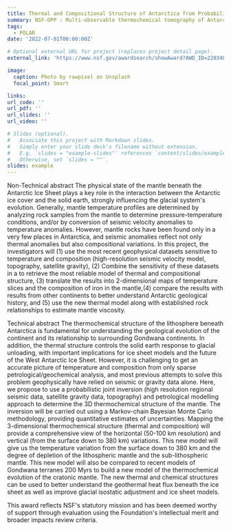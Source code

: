 ```yaml
---
title: Thermal and Compositional Structure of Antarctica from Probabilistic Joint Inversion of Seismic, Gravity, and Topography Data and Petrological Modelling
summary: NSF-OPP : Multi-observable thermochemical tomography of Antarctica (2022-2024 : $191,601.00)
tags:
  - POLAR
date: '2022-07-01T00:00:00Z'

# Optional external URL for project (replaces project detail page).
external_link: 'https://www.nsf.gov/awardsearch/showAward?AWD_ID=2203487&HistoricalAwards=false'

image:
  caption: Photo by rawpixel on Unsplash
  focal_point: Smart

links:  
url_code: ''
url_pdf: ''
url_slides: ''
url_video: ''

# Slides (optional).
#   Associate this project with Markdown slides.
#   Simply enter your slide deck's filename without extension.
#   E.g. `slides = "example-slides"` references `content/slides/example-slides.md`.
#   Otherwise, set `slides = ""`.
slides: example
---
```


Non-Technical abstract
The physical state of the mantle beneath the Antarctic Ice Sheet plays a key role in the interaction between the Antarctic ice cover and the solid earth, strongly influencing the glacial system's evolution. Generally, mantle temperature profiles are determined by analyzing rock samples from the mantle to determine pressure-temperature conditions, and/or by conversion of seismic velocity anomalies to temperature anomalies. However, mantle rocks have been found only in a very few places in Antarctica, and seismic anomalies reflect not only thermal anomalies but also compositional variations. In this project, the investigators will (1) use the most recent geophysical datasets sensitive to temperature and composition (high-resolution seismic velocity model, topography, satellite gravity), (2) Combine the sensitivity of these datasets in a to retrieve the most reliable model of thermal and compositional structure, (3) translate the results into 2-dimensional maps of temperature slices and the composition of iron in the mantle,(4) compare the results with results from other continents to better understand Antarctic geological history, and (5) use the new thermal model along with established rock relationships to estimate mantle viscosity. 


Technical abstract 
The thermochemical structure of the lithosphere beneath Antarctica is fundamental for understanding the geological evolution of the continent and its relationship to surrounding Gondwana continents. In addition, the thermal structure controls the solid earth response to glacial unloading, with important implications for ice sheet models and the future of the West Antarctic Ice Sheet. However, it is challenging to get an accurate picture of temperature and composition from only sparse petrological/geochemical analysis, and most previous attempts to solve this problem geophysically have relied on seismic or gravity data alone. Here, we propose to use a probabilistic joint inversion (high resolution regional seismic data, satellite gravity data, topography) and petrological modelling approach to determine the 3D thermochemical structure of the mantle. The inversion will be carried out using a Markov-chain Bayesian Monte Carlo methodology, providing quantitative estimates of uncertainties. Mapping the 3-dimensional thermochemical structure (thermal and composition) will provide a comprehensive view of the horizontal (50-100 km resolution) and vertical (from the surface down to 380 km) variations. This new model will give us the temperature variation from the surface down to 380 km and the degree of depletion of the lithospheric mantle and the sub-lithospheric mantle. This new model will also be compared to recent models of Gondwana terranes 200 Myrs to build a new model of the thermochemical evolution of the cratonic mantle. The new thermal and chemical structures can be used to better understand the geothermal heat flux beneath the ice sheet as well as improve glacial isostatic adjustment and ice sheet models.

This award reflects NSF's statutory mission and has been deemed worthy of support through evaluation using the Foundation's intellectual merit and broader impacts review criteria.
